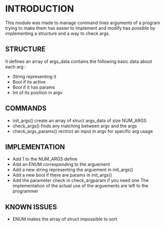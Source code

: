 
# INTRODUCTION

This module was made to manage command lines arguments of a program trying to make them has easier to implement and modify has possible by implementing a structure and a way to check args.

## STRUCTURE

It defines an array of args_data contains the following basic data about each arg :
  - String representing it
  - Bool if its active
  - Bool if it has params
  - Int of its position in argv

## COMMANDS

  - init_args() create an array of struct args_data of size NUM_ARGS
  - check_args() finds any matching between argv and the args
  - check_args_params() rectrict an input in argv for specific arg usage

## IMPLEMENTATION

  - Add 1 to the NUM_ARGS define
  - Add an ENUM corresponding to the arguement
  - Add a new string representing the arguement in init_args()
  - Add a new bool if there are params in init_args()
  - Add the parameter check in check_argparam if you need one
The implementation of the actual use of the arguements are left to the programmer

## KNOWN ISSUES

  - ENUM makes the array of struct impossible to sort
